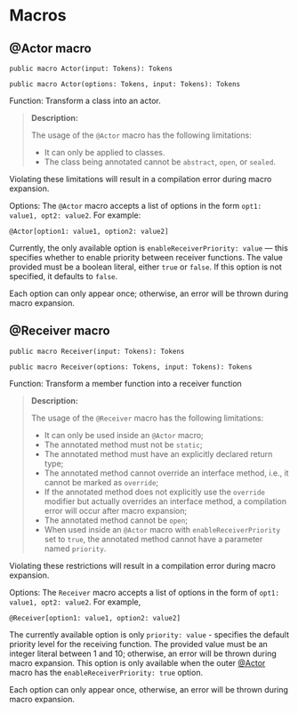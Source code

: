 # Macros

## @Actor macro

```cangjie
public macro Actor(input: Tokens): Tokens

public macro Actor(options: Tokens, input: Tokens): Tokens
```

Function: Transform a class into an actor.

> **Description:**
>
> The usage of the `@Actor` macro has the following limitations:
>
> - It can only be applied to classes.
> - The class being annotated cannot be `abstract`, `open`, or `sealed`.

Violating these limitations will result in a compilation error during macro expansion.

Options: The `@Actor` macro accepts a list of options in the form `opt1: value1, opt2: value2`. For example:

```cangjie
@Actor[option1: value1, option2: value2]
```

Currently, the only available option is `enableReceiverPriority: value` — this specifies whether to enable priority between receiver functions. The value provided must be a boolean literal, either `true` or `false`. If this option is not specified, it defaults to `false`.

Each option can only appear once; otherwise, an error will be thrown during macro expansion.

## @Receiver macro

```cangjie
public macro Receiver(input: Tokens): Tokens

public macro Receiver(options: Tokens, input: Tokens): Tokens
```

Function: Transform a member function into a receiver function

> **Description:**
>
> The usage of the `@Receiver` macro has the following limitations:
>
> - It can only be used inside an `@Actor` macro;
> - The annotated method must not be `static`;
> - The annotated method must have an explicitly declared return type;
> - The annotated method cannot override an interface method, i.e., it cannot be marked as `override`;
> - If the annotated method does not explicitly use the `override` modifier but actually overrides an interface method, a compilation error will occur after macro expansion;
> - The annotated method cannot be `open`;
> - When used inside an `@Actor` macro with `enableReceiverPriority` set to `true`, the annotated method cannot have a parameter named `priority`.

Violating these restrictions will result in a compilation error during macro expansion.

Options: The `Receiver` macro accepts a list of options in the form of `opt1: value1, opt2: value2`. For example,

```cangjie
@Receiver[option1: value1, option2: value2]
```

The currently available option is only `priority: value` - specifies the default priority level for the receiving function. The provided value must be an integer literal between 1 and 10; otherwise, an error will be thrown during macro expansion. This option is only available when the outer [@Actor](./macros_package_macros.md#actor-macro) macro has the `enableReceiverPriority: true` option.

Each option can only appear once, otherwise, an error will be thrown during macro expansion.
